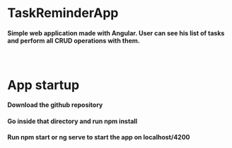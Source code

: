 # TaskReminderApp

#### Simple web application made with Angular. User can see his list of tasks and perform all CRUD operations with them.

<br />

# App startup

#### Download the github repository
#### Go inside that directory and run npm install
#### Run npm start or ng serve to start the app on localhost/4200
